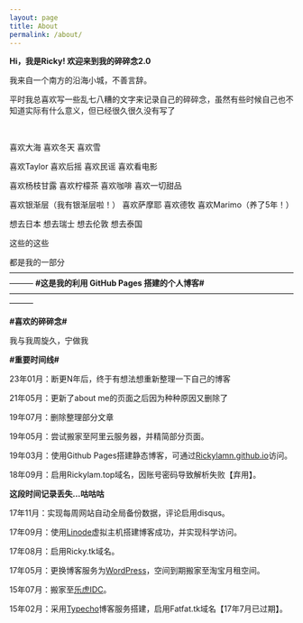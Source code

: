 ```yaml
---
layout: page
title: About
permalink: /about/
---
```

**Hi，我是Ricky! 欢迎来到我的碎碎念2.0** 

我来自一个南方的沿海小城，不善言辞。

平时我总喜欢写一些乱七八糟的文字来记录自己的碎碎念，虽然有些时候自己也不知道实际有什么意义，但已经很久很久没有写了

<br>

喜欢大海 喜欢冬天 喜欢雪

喜欢Taylor 喜欢后摇 喜欢民谣 喜欢看电影

喜欢杨枝甘露 喜欢柠檬茶 喜欢咖啡 喜欢一切甜品

喜欢银渐层（我有银渐层啦！） 喜欢萨摩耶 喜欢德牧 喜欢Marimo（养了5年！）

想去日本 想去瑞士 想去伦敦 想去泰国

这些的这些

都是我的一部分
<br>
———————————————————————————————————————
**#这是我的利用 GitHub Pages 搭建的个人博客#**  
———————————————————————————————————————
<br>

**#喜欢的碎碎念#**  

我与我周旋久，宁做我

**#重要时间线#**  

23年01月：断更N年后，终于有想法想重新整理一下自己的博客

21年05月：更新了about me的页面之后因为种种原因又删除了

19年07月：删除整理部分文章

19年05月：尝试搬家至阿里云服务器，并精简部分页面。

19年03月：使用Github Pages搭建静态博客，可通过<a href="https://Rickylamn.github.io/">Rickylamn.github.io</a>访问。

18年09月：启用Rickylam.top域名，因账号密码导致解析失败【弃用】。  

**这段时间记录丢失...咕咕咕**  

17年11月：实现每周网站自动全局备份数据，评论启用disqus。

17年09月：使用<a href="https://www.linode.com/">Linode</a>虚拟主机搭建博客成功，并实现科学访问。

17年08月：启用Ricky.tk域名。

17年05月：更换博客服务为<a href="https://cn.wordpress.org/">WordPress</a>，空间到期搬家至淘宝月租空间。

15年07月：搬家至<a href="https://lehuidc.com/">乐虎IDC</a>。

15年02月：采用<a href="http://typecho.org/">Typecho</a>博客服务搭建，启用Fatfat.tk域名【17年7月已过期】。
